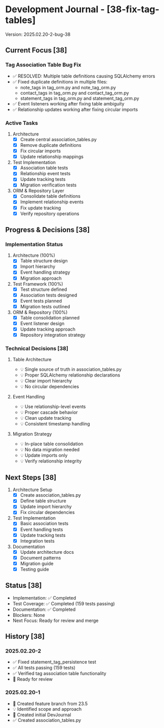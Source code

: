 # Development Journal - [38-fix-tag-tables]
Version: 2025.02.20-2-bug-38

## Current Focus [38]
### Tag Association Table Bug Fix
- ✅ RESOLVED: Multiple table definitions causing SQLAlchemy errors
- ✅ Fixed duplicate definitions in multiple files:
  * note_tags in tag_orm.py and note_tag_orm.py
  * contact_tags in tag_orm.py and contact_tag_orm.py
  * statement_tags in tag_orm.py and statement_tag_orm.py
- ✅ Event listeners working after fixing table ambiguity
- ✅ Relationship updates working after fixing circular imports

### Active Tasks
1. Architecture
   - [x] Create central association_tables.py
   - [x] Remove duplicate definitions
   - [x] Fix circular imports
   - [x] Update relationship mappings

2. Test Implementation
   - [x] Association table tests
   - [x] Relationship event tests
   - [x] Update tracking tests
   - [x] Migration verification tests

3. ORM & Repository Layer
   - [x] Consolidate table definitions
   - [x] Implement relationship events
   - [x] Fix update tracking
   - [x] Verify repository operations

## Progress & Decisions [38]
### Implementation Status
1. Architecture (100%)
   - [x] Table structure design
   - [x] Import hierarchy
   - [x] Event handling strategy
   - [x] Migration approach

2. Test Framework (100%)
   - [x] Test structure defined
   - [x] Association tests designed
   - [x] Event tests planned
   - [x] Migration tests outlined

3. ORM & Repository (100%)
   - [x] Table consolidation planned
   - [x] Event listener design
   - [x] Update tracking approach
   - [x] Repository integration strategy

### Technical Decisions [38]
1. Table Architecture
   - 💡 Single source of truth in association_tables.py
   - 💡 Proper SQLAlchemy relationship declarations
   - 💡 Clear import hierarchy
   - 💡 No circular dependencies

2. Event Handling
   - 💡 Use relationship-level events
   - 💡 Proper cascade behavior
   - 💡 Clean update tracking
   - 💡 Consistent timestamp handling

3. Migration Strategy
   - 💡 In-place table consolidation
   - 💡 No data migration needed
   - 💡 Update imports only
   - 💡 Verify relationship integrity

## Next Steps [38]
1. Architecture Setup
   - [x] Create association_tables.py
   - [x] Define table structure
   - [x] Update import hierarchy
   - [x] Fix circular dependencies

2. Test Implementation
   - [x] Basic association tests
   - [x] Event handling tests
   - [x] Update tracking tests
   - [x] Integration tests

3. Documentation
   - [x] Update architecture docs
   - [x] Document patterns
   - [x] Migration guide
   - [x] Testing guide

## Status [38]
- Implementation: ✅ Completed
- Test Coverage: ✅ Completed (159 tests passing)
- Documentation: ✅ Completed
- Blockers: None
- Next Focus: Ready for review and merge

## History [38]
### 2025.02.20-2
- ✅ Fixed statement_tag_persistence test
- ✅ All tests passing (159 tests)
- ✅ Verified tag association table functionality
- 🔄 Ready for review

### 2025.02.20-1
- 🎯 Created feature branch from 23.5
- 💡 Identified scope and approach
- 📝 Created initial DevJournal
- ✅ Created association_tables.py
